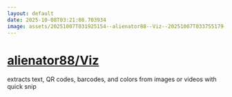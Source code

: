 ```yaml
---
layout: default
date: 2025-10-08T03:21:08.703934
image: assets/20251007T031925154--alienator88--Viz--20251007T033755179--cropped.png
---
```


# [alienator88/Viz](https://github.com/alienator88/Viz)

extracts text, QR codes, barcodes, and colors from images or videos with quick snip
